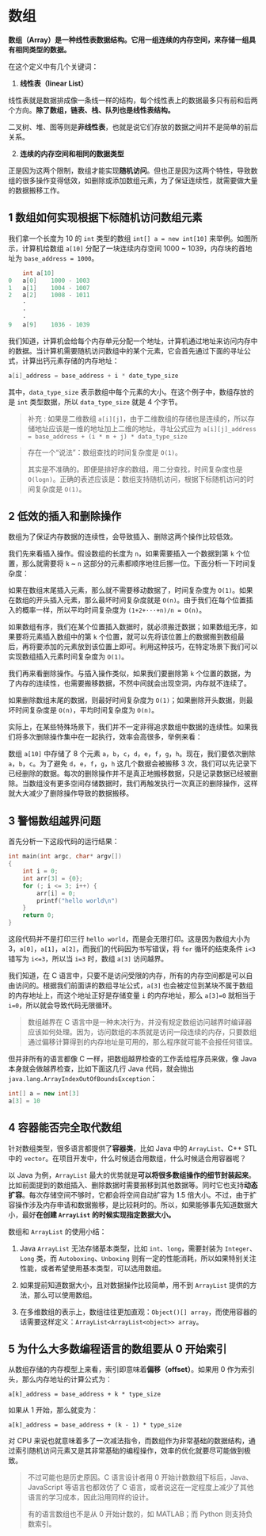 # 数组

**数组（Array）是一种线性表数据结构。它用一组连续的内存空间，来存储一组具有相同类型的数据。**

在这个定义中有几个关键词：

1. **线性表（linear List）**

线性表就是数据排成像一条线一样的结构，每个线性表上的数据最多只有前和后两个方向。**除了数组，链表、栈、队列也是线性表结构。**

二叉树、堆、图等则是**非线性表**，也就是说它们存放的数据之间并不是简单的前后关系。

2. **连续的内存空间和相同的数据类型**

正是因为这两个限制，数组才能实现**随机访问**。但也正是因为这两个特性，导致数组的很多操作变得低效，如删除或添加数组元素，为了保证连续性，就需要做大量的数据搬移工作。

## 1 数组如何实现根据下标随机访问数组元素

我们拿一个长度为 10 的 `int` 类型的数组 `int[] a = new int[10]` 来举例。如图所示，计算机给数组 `a[10]` 分配了一块连续内存空间 1000 ~ 1039，内存块的首地址为 `base_address = 1000`。

```java
    int a[10]
0   a[0]    1000 - 1003
1   a[1]    1004 - 1007
2   a[2]    1008 - 1011
    ·
    ·
    ·
9   a[9]    1036 - 1039
```

我们知道，计算机会给每个内存单元分配一个地址，计算机通过地址来访问内存中的数据。当计算机需要随机访问数组中的某个元素，它会首先通过下面的寻址公式，计算出钙元素存储的内存地址：

```java
a[i]_address = base_address + i * date_type_size
```

其中，`data_type_size` 表示数组中每个元素的大小。在这个例子中，数组存放的是 `int` 类型数据，所以 `data_type_size` 就是 4 个字节。

> 补充 : 如果是二维数组 `a[i][j]`，由于二维数组的存储也是连续的，所以存储地址应该是一维的地址加上二维的地址，寻址公式应为 `a[i][j]_address = base_address + (i * m + j) * data_type_size`

> 存在一个“说法”：数组查找的时间复杂度是 `O(1)`。
> 
> 其实是不准确的。即便是排好序的数组，用二分查找，时间复杂度也是 `O(logn)`。正确的表述应该是：数组支持随机访问，根据下标随机访问的时间复杂度是 `O(1)`。

## 2 低效的插入和删除操作

数组为了保证内存数据的连续性，会导致插入、删除这两个操作比较低效。

我们先来看插入操作。假设数组的长度为 `n`，如果需要插入一个数据到第 `k` 个位置，那么就需要将 `k` ~ `n` 这部分的元素都顺序地往后挪一位。下面分析一下时间复杂度：

如果在数组末尾插入元素，那么就不需要移动数据了，时间复杂度为 `O(1)`。如果在数组的开头插入元素，那么最坏时间复杂度就是 `O(n)`。由于我们在每个位置插入的概率一样，所以平均时间复杂度为 `(1+2+···+n)/n = O(n)`。

如果数组有序，我们在某个位置插入数据时，就必须搬迁数据；如果数组无序，如果要将元素插入数组中的第 `k` 个位置，就可以先将该位置上的数据搬到数组最后，再将要添加的元素放到该位置上即可。利用这种技巧，在特定场景下我们可以实现数组插入元素时间复杂度为 `O(1)`。

我们再来看删除操作。与插入操作类似，如果我们要删除第 `k` 个位置的数据，为了内存的连续性，也需要搬移数据，不然中间就会出现空洞，内存就不连续了。

如果删除数组末尾的数据，则最好时间复杂度为 `O(1)`；如果删除开头数据，则最坏时间复杂度是 `O(n)`，平均时间复杂度为 `O(n)`。

实际上，在某些特殊场景下，我们并不一定非得追求数组中数据的连续性。如果我们将多次删除操作集中在一起执行，效率会高很多，举例来看：

数组 `a[10]` 中存储了 8 个元素 `a`，`b`，`c`，`d`，`e`，`f`，`g`，`h`。现在，我们要依次删除 `a`，`b`，`c`。为了避免 `d`，`e`，`f`，`g`，`h` 这几个数据会被搬移 3 次，我们可以先记录下已经删除的数据。每次的删除操作并不是真正地搬移数据，只是记录数据已经被删除。当数组没有更多空间存储数据时，我们再触发执行一次真正的删除操作，这样就大大减少了删除操作导致的数据搬移。

## 3 警惕数组越界问题

首先分析一下这段代码的运行结果：

```c
int main(int argc, char* argv[])
{
    int i = 0;
    int arr[3] = {0};
    for (; i <= 3; i++) {
        arr[i] = 0;
        printf("hello world\n")
    }
    return 0;
}
```

这段代码并不是打印三行 `hello world`，而是会无限打印。这是因为数组大小为 3，`a[0]`，`a[1]`，`a[2]`，而我们的代码因为书写错误，将 `for` 循环的结束条件 `i<3` 错写为 `i<=3`，所以当 `i=3` 时，数组 `a[3]` 访问越界。

我们知道，在 C 语言中，只要不是访问受限的内存，所有的内存空间都是可以自由访问的。根据我们前面讲的数组寻址公式，`a[3]` 也会被定位到某块不属于数组的内存地址上，而这个地址正好是存储变量 `i` 的内存地址，那么 `a[3]=0` 就相当于 `i=0`，所以就会导致代码无限循环。

> 数组越界在 C 语言中是一种未决行为，并没有规定数组访问越界时编译器应该如何处理。因为，访问数组的本质就是访问一段连续的内存，只要数组通过偏移计算得到的内存地址是可用的，那么程序就可能不会报任何错误。

但并非所有的语言都像 C 一样，把数组越界检查的工作丢给程序员来做，像 Java 本身就会做越界检查，比如下面这几行 Java 代码，就会抛出 `java.lang.ArrayIndexOutOfBoundsException`：

```java
int[] a = new int[3]
a[3] = 10
```

## 4 容器能否完全取代数组

针对数组类型，很多语言都提供了**容器类**，比如 Java 中的 `ArrayList`、C++ STL 中的 `vector`。在项目开发中，什么时候适合用数组，什么时候适合用容器呢？

以 Java 为例，`ArrayList` 最大的优势就是**可以将很多数组操作的细节封装起来**。比如前面提到的数组插入、删除数据时需要搬移到其他数据等。同时它也支持**动态扩容**。每次存储空间不够时，它都会将空间自动扩容为 1.5 倍大小。不过，由于扩容操作涉及内存申请和数据搬移，是比较耗时的。所以，如果能够事先知道数据大小，最好**在创建 `ArrayList` 的时候实现指定数据大小。**

数组和 `ArrayList` 的使用小结：

1. Java `ArrayList` 无法存储基本类型，比如 `int`、`long`，需要封装为 `Integer`、`Long` 类，而 `Autoboxing`、`Unboxing` 则有一定的性能消耗，所以如果特别关注性能，或者希望使用基本类型，可以选用数组。

2. 如果提前知道数据大小，且对数据操作比较简单，用不到 `ArrayList` 提供的方法，那么可以使用数组。

3. 在多维数组的表示上，数组往往更加直观：`Object()[] array`，而使用容器的话需要这样定义：`ArrayList<ArrayList<object>> array`。

## 5 为什么大多数编程语言的数组要从 0 开始索引

从数组存储的内存模型上来看，索引即意味着**偏移（offset）**。如果用 0 作为索引头，那么内存地址的计算公式为：

```
a[k]_address = base_address + k * type_size
```

如果从 1 开始，那么就变为：

```
a[k]_address = base_address + (k - 1) * type_size
```

对 CPU 来说也就意味着多了一次减法指令，而数组作为非常基础的数据结构，通过索引随机访问元素又是其非常基础的编程操作，效率的优化就要尽可能做到极致。

> 不过可能也是历史原因。C 语言设计者用 0 开始计数数组下标后，Java、JavaScript 等语言也都效仿了 C 语言，或者说这在一定程度上减少了其他语言的学习成本，因此沿用同样的设计。
>
> 有的语言数组也不是从 0 开始计数的，如 MATLAB；而 Python 则支持负数索引。